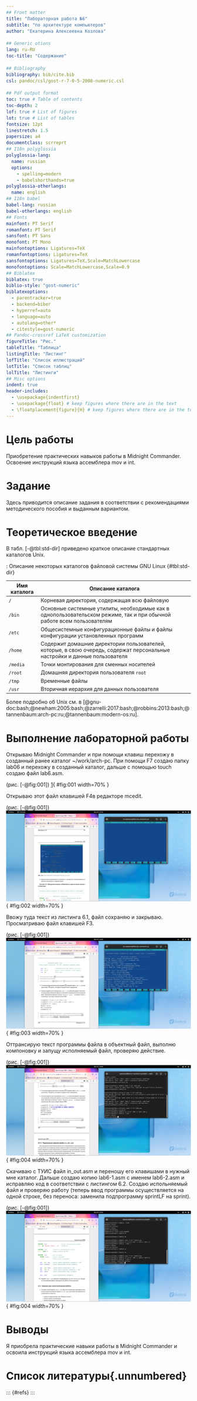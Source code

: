 ```yaml
---
## Front matter
title: "Лабораторная работа №6"
subtitle: "по архитектуре компьютеров"
author: "Екатерина Алексеевна Козлова"

## Generic otions
lang: ru-RU
toc-title: "Содержание"

## Bibliography
bibliography: bib/cite.bib
csl: pandoc/csl/gost-r-7-0-5-2008-numeric.csl

## Pdf output format
toc: true # Table of contents
toc-depth: 2
lof: true # List of figures
lot: true # List of tables
fontsize: 12pt
linestretch: 1.5
papersize: a4
documentclass: scrreprt
## I18n polyglossia
polyglossia-lang:
  name: russian
  options:
	- spelling=modern
	- babelshorthands=true
polyglossia-otherlangs:
  name: english
## I18n babel
babel-lang: russian
babel-otherlangs: english
## Fonts
mainfont: PT Serif
romanfont: PT Serif
sansfont: PT Sans
monofont: PT Mono
mainfontoptions: Ligatures=TeX
romanfontoptions: Ligatures=TeX
sansfontoptions: Ligatures=TeX,Scale=MatchLowercase
monofontoptions: Scale=MatchLowercase,Scale=0.9
## Biblatex
biblatex: true
biblio-style: "gost-numeric"
biblatexoptions:
  - parentracker=true
  - backend=biber
  - hyperref=auto
  - language=auto
  - autolang=other*
  - citestyle=gost-numeric
## Pandoc-crossref LaTeX customization
figureTitle: "Рис."
tableTitle: "Таблица"
listingTitle: "Листинг"
lofTitle: "Список иллюстраций"
lotTitle: "Список таблиц"
lolTitle: "Листинги"
## Misc options
indent: true
header-includes:
  - \usepackage{indentfirst}
  - \usepackage{float} # keep figures where there are in the text
  - \floatplacement{figure}{H} # keep figures where there are in the text
---
```


# Цель работы

Приобретение практических навыков работы в Midnight Commander. Освоение инструкций языка ассемблера mov и int.

# Задание

Здесь приводится описание задания в соответствии с рекомендациями
методического пособия и выданным вариантом.

# Теоретическое введение


В табл. [-@tbl:std-dir] приведено краткое описание стандартных каталогов Unix.

: Описание некоторых каталогов файловой системы GNU Linux {#tbl:std-dir}

| Имя каталога | Описание каталога                                                                                                          |
|--------------|----------------------------------------------------------------------------------------------------------------------------|
| `/`          | Корневая директория, содержащая всю файловую                                                                               |
| `/bin `      | Основные системные утилиты, необходимые как в однопользовательском режиме, так и при обычной работе всем пользователям     |
| `/etc`       | Общесистемные конфигурационные файлы и файлы конфигурации установленных программ                                           |
| `/home`      | Содержит домашние директории пользователей, которые, в свою очередь, содержат персональные настройки и данные пользователя |
| `/media`     | Точки монтирования для сменных носителей                                                                                   |
| `/root`      | Домашняя директория пользователя  `root`                                                                                   |
| `/tmp`       | Временные файлы                                                                                                            |
| `/usr`       | Вторичная иерархия для данных пользователя                                                                                 |

Более подробно об Unix см. в [@gnu-doc:bash;@newham:2005:bash;@zarrelli:2017:bash;@robbins:2013:bash;@tannenbaum:arch-pc:ru;@tannenbaum:modern-os:ru].

# Выполнение лабораторной работы

Открываю Midnight Commander и при помощи клавиш перехожу в созданный ранее каталог ~/work/arch-pc. При помощи F7 создаю папку lab06 и перехожу в созданный каталог, дальше с помощью touch создаю файл lab6.asm. 

(рис. [-@fig:001]) [1](image/1){ #fig:001 width=70% }

Открываю этот файл клавишей F4в редакторе mcedit. 

(рис. [-@fig:001]) ![2](image/2){ #fig:002 width=70% }

Ввожу туда текст из листинга 6.1, файл сохраняю и закрываю. Просматриваю файл клавишей F3.

(рис. [-@fig:001]) ![3](image/3){ #fig:003 width=70% }

Оттрансирую текст программы файла в объектный файл, выполню компоновку и запущу исполняемый файл, проверяю действие. 

(рис. [-@fig:001]) ![4](image/4){ #fig:004 width=70% }

Скачиваю с ТУИС файл in_out.asm и переношу его клавишами в нужный мне каталог. 
Дальше создаю копию lab6-1.asm с именем lab6-2.asm и исправляю код в соответствии с листингом 6.2.
Создаю испольняемый файл и проверяю работу (теперь ввод программы осуществляется на одной строке, без переноса: заменила подпрограмму sprintLF на sprint).

(рис. [-@fig:001]) ![5](image/5){ #fig:004 width=70% }




# Выводы

Я приобрела практические навыки работы в Midnight Commander и освоила инструкций языка ассемблера mov и int.

# Список литературы{.unnumbered}

::: {#refs}
:::

